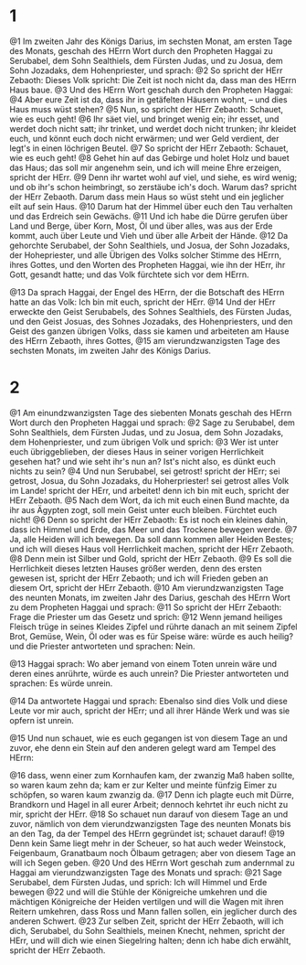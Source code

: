 # 1
@1 Im zweiten Jahr des Königs Darius, im sechsten Monat, am ersten Tage des Monats, geschah des HErrn Wort durch den Propheten Haggai zu Serubabel, dem Sohn Sealthiels, dem Fürsten Judas, und zu Josua, dem Sohn Jozadaks, dem Hohenpriester, und sprach: @2 So spricht der HErr Zebaoth: Dieses Volk spricht: Die Zeit ist noch nicht da, dass man des HErrn Haus baue. @3 Und des HErrn Wort geschah durch den Propheten Haggai: @4 Aber eure Zeit ist da, dass ihr in getäfelten Häusern wohnt, – und dies Haus muss wüst stehen? @5 Nun, so spricht der HErr Zebaoth: Schauet, wie es euch geht! @6 Ihr säet viel, und bringet wenig ein; ihr esset, und werdet doch nicht satt; ihr trinket, und werdet doch nicht trunken; ihr kleidet euch, und könnt euch doch nicht erwärmen; und wer Geld verdient, der legt's in einen löchrigen Beutel. @7 So spricht der HErr Zebaoth: Schauet, wie es euch geht! @8 Gehet hin auf das Gebirge und holet Holz und bauet das Haus; das soll mir angenehm sein, und ich will meine Ehre erzeigen, spricht der HErr. @9 Denn ihr wartet wohl auf viel, und siehe, es wird wenig; und ob ihr's schon heimbringt, so zerstäube ich's doch. Warum das? spricht der HErr Zebaoth. Darum dass mein Haus so wüst steht und ein jeglicher eilt auf sein Haus. @10 Darum hat der Himmel über euch den Tau verhalten und das Erdreich sein Gewächs. @11 Und ich habe die Dürre gerufen über Land und Berge, über Korn, Most, Öl und über alles, was aus der Erde kommt, auch über Leute und Vieh und über alle Arbeit der Hände. @12 Da gehorchte Serubabel, der Sohn Sealthiels, und Josua, der Sohn Jozadaks, der Hohepriester, und alle Übrigen des Volks solcher Stimme des HErrn, ihres Gottes, und den Worten des Propheten Haggai, wie ihn der HErr, ihr Gott, gesandt hatte; und das Volk fürchtete sich vor dem HErrn. 

@13 Da sprach Haggai, der Engel des HErrn, der die Botschaft des HErrn hatte an das Volk: Ich bin mit euch, spricht der HErr. @14 Und der HErr erweckte den Geist Serubabels, des Sohnes Sealthiels, des Fürsten Judas, und den Geist Josuas, des Sohnes Jozadaks, des Hohenpriesters, und den Geist des ganzen übrigen Volks, dass sie kamen und arbeiteten am Hause des HErrn Zebaoth, ihres Gottes, @15 am vierundzwanzigsten Tage des sechsten Monats, im zweiten Jahr des Königs Darius.

# 2
@1 Am einundzwanzigsten Tage des siebenten Monats geschah des HErrn Wort durch den Propheten Haggai und sprach: @2 Sage zu Serubabel, dem Sohn Sealthiels, dem Fürsten Judas, und zu Josua, dem Sohn Jozadaks, dem Hohenpriester, und zum übrigen Volk und sprich: @3 Wer ist unter euch übriggeblieben, der dieses Haus in seiner vorigen Herrlichkeit gesehen hat? und wie seht ihr's nun an? Ist's nicht also, es dünkt euch nichts zu sein? @4 Und nun Serubabel, sei getrost! spricht der HErr; sei getrost, Josua, du Sohn Jozadaks, du Hoherpriester! sei getrost alles Volk im Lande! spricht der HErr, und arbeitet! denn ich bin mit euch, spricht der HErr Zebaoth. @5 Nach dem Wort, da ich mit euch einen Bund machte, da ihr aus Ägypten zogt, soll mein Geist unter euch bleiben. Fürchtet euch nicht! @6 Denn so spricht der HErr Zebaoth: Es ist noch ein kleines dahin, dass ich Himmel und Erde, das Meer und das Trockene bewegen werde. @7 Ja, alle Heiden will ich bewegen. Da soll dann kommen aller Heiden Bestes; und ich will dieses Haus voll Herrlichkeit machen, spricht der HErr Zebaoth. @8 Denn mein ist Silber und Gold, spricht der HErr Zebaoth. @9 Es soll die Herrlichkeit dieses letzten Hauses größer werden, denn des ersten gewesen ist, spricht der HErr Zebaoth; und ich will Frieden geben an diesem Ort, spricht der HErr Zebaoth. @10 Am vierundzwanzigsten Tage des neunten Monats, im zweiten Jahr des Darius, geschah des HErrn Wort zu dem Propheten Haggai und sprach: @11 So spricht der HErr Zebaoth: Frage die Priester um das Gesetz und sprich: @12 Wenn jemand heiliges Fleisch trüge in seines Kleides Zipfel und rührte danach an mit seinem Zipfel Brot, Gemüse, Wein, Öl oder was es für Speise wäre: würde es auch heilig? und die Priester antworteten und sprachen: Nein. 

@13 Haggai sprach: Wo aber jemand von einem Toten unrein wäre und deren eines anrührte, würde es auch unrein? Die Priester antworteten und sprachen: Es würde unrein. 

@14 Da antwortete Haggai und sprach: Ebenalso sind dies Volk und diese Leute vor mir auch, spricht der HErr; und all ihrer Hände Werk und was sie opfern ist unrein. 

@15 Und nun schauet, wie es euch gegangen ist von diesem Tage an und zuvor, ehe denn ein Stein auf den anderen gelegt ward am Tempel des HErrn: 

@16 dass, wenn einer zum Kornhaufen kam, der zwanzig Maß haben sollte, so waren kaum zehn da; kam er zur Kelter und meinte fünfzig Eimer zu schöpfen, so waren kaum zwanzig da. @17 Denn ich plagte euch mit Dürre, Brandkorn und Hagel in all eurer Arbeit; dennoch kehrtet ihr euch nicht zu mir, spricht der HErr. @18 So schauet nun darauf von diesem Tage an und zuvor, nämlich von dem vierundzwanzigsten Tage des neunten Monats bis an den Tag, da der Tempel des HErrn gegründet ist; schauet darauf! @19 Denn kein Same liegt mehr in der Scheuer, so hat auch weder Weinstock, Feigenbaum, Granatbaum noch Ölbaum getragen; aber von diesem Tage an will ich Segen geben. @20 Und des HErrn Wort geschah zum andernmal zu Haggai am vierundzwanzigsten Tage des Monats und sprach: @21 Sage Serubabel, dem Fürsten Judas, und sprich: Ich will Himmel und Erde bewegen @22 und will die Stühle der Königreiche umkehren und die mächtigen Königreiche der Heiden vertilgen und will die Wagen mit ihren Reitern umkehren, dass Ross und Mann fallen sollen, ein jeglicher durch des anderen Schwert. @23 Zur selben Zeit, spricht der HErr Zebaoth, will ich dich, Serubabel, du Sohn Sealthiels, meinen Knecht, nehmen, spricht der HErr, und will dich wie einen Siegelring halten; denn ich habe dich erwählt, spricht der HErr Zebaoth.